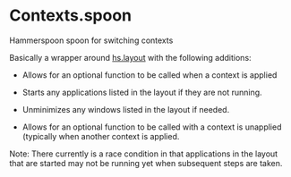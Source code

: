 # Contexts.spoon
Hammerspoon spoon for switching contexts

Basically a wrapper around [hs.layout](https://www.hammerspoon.org/docs/hs.layout.html) with
the following additions:

 * Allows for an optional function to be called when a context is applied

 * Starts any applications listed in the layout if they are not running.

 * Unminimizes any windows listed in the layout if needed.

 * Allows for an optional function to be called with a context is unapplied (typically
   when another context is applied.

Note: There currently is a race condition in that applications in the layout that are
started may not be running yet when subsequent steps are taken.
